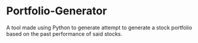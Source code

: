 # Portfolio-Generator
A tool made using Python to generate attempt to generate a stock portfolio based on the past performance of said stocks.
